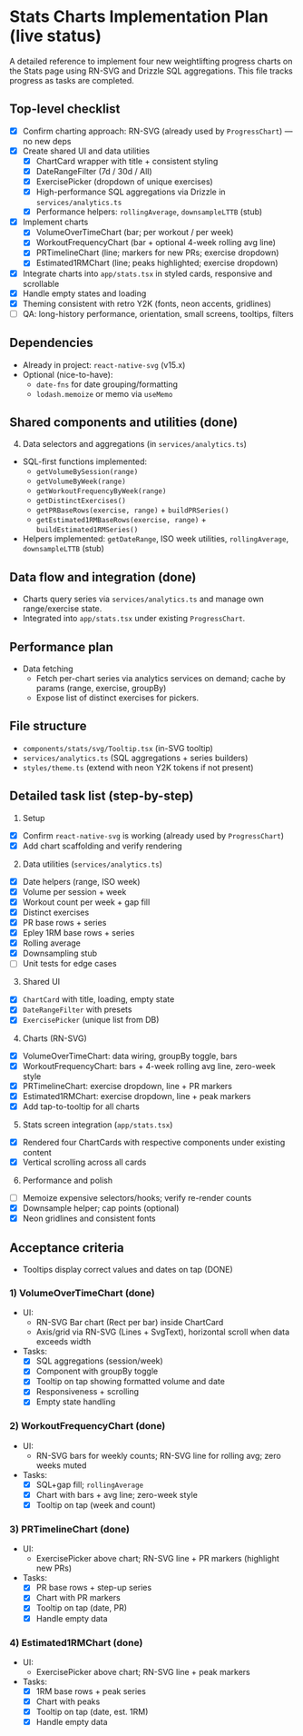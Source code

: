 # Stats Charts Implementation Plan (live status)

A detailed reference to implement four new weightlifting progress charts on the Stats page using RN-SVG and Drizzle SQL aggregations. This file tracks progress as tasks are completed.
## Top-level checklist

- [x] Confirm charting approach: RN-SVG (already used by `ProgressChart`) — no new deps
- [x] Create shared UI and data utilities
  - [x] ChartCard wrapper with title + consistent styling
  - [x] DateRangeFilter (7d / 30d / All)
  - [x] ExercisePicker (dropdown of unique exercises)
  - [x] High-performance SQL aggregations via Drizzle in `services/analytics.ts`
  - [x] Performance helpers: `rollingAverage`, `downsampleLTTB` (stub)
- [x] Implement charts
  - [x] VolumeOverTimeChart (bar; per workout / per week)
  - [x] WorkoutFrequencyChart (bar + optional 4-week rolling avg line)
  - [x] PRTimelineChart (line; markers for new PRs; exercise dropdown)
  - [x] Estimated1RMChart (line; peaks highlighted; exercise dropdown)
- [x] Integrate charts into `app/stats.tsx` in styled cards, responsive and scrollable
- [x] Handle empty states and loading
- [x] Theming consistent with retro Y2K (fonts, neon accents, gridlines)
- [ ] QA: long-history performance, orientation, small screens, tooltips, filters
## Dependencies

- Already in project: `react-native-svg` (v15.x)
- Optional (nice-to-have):
  - `date-fns` for date grouping/formatting
  - `lodash.memoize` or memo via `useMemo`
## Shared components and utilities (done)
4) Data selectors and aggregations (in `services/analytics.ts`)
- SQL-first functions implemented:
  - `getVolumeBySession(range)`
  - `getVolumeByWeek(range)`
  - `getWorkoutFrequencyByWeek(range)`
  - `getDistinctExercises()`
  - `getPRBaseRows(exercise, range)` + `buildPRSeries()`
  - `getEstimated1RMBaseRows(exercise, range)` + `buildEstimated1RMSeries()`
- Helpers implemented: `getDateRange`, ISO week utilities, `rollingAverage`, `downsampleLTTB` (stub)
## Data flow and integration (done)

- Charts query series via `services/analytics.ts` and manage own range/exercise state.
- Integrated into `app/stats.tsx` under existing `ProgressChart`.
## Performance plan

- Data fetching
  - Fetch per-chart series via analytics services on demand; cache by params (range, exercise, groupBy)
  - Expose list of distinct exercises for pickers.
## File structure
- `components/stats/svg/Tooltip.tsx` (in-SVG tooltip)
- `services/analytics.ts` (SQL aggregations + series builders)
- `styles/theme.ts` (extend with neon Y2K tokens if not present)
## Detailed task list (step-by-step)
1) Setup
- [x] Confirm `react-native-svg` is working (already used by `ProgressChart`)
- [x] Add chart scaffolding and verify rendering
2) Data utilities (`services/analytics.ts`)
- [x] Date helpers (range, ISO week)
- [x] Volume per session + week
- [x] Workout count per week + gap fill
- [x] Distinct exercises
- [x] PR base rows + series
- [x] Epley 1RM base rows + series
- [x] Rolling average
- [x] Downsampling stub
- [ ] Unit tests for edge cases
3) Shared UI
- [x] `ChartCard` with title, loading, empty state
- [x] `DateRangeFilter` with presets
- [x] `ExercisePicker` (unique list from DB)
4) Charts (RN-SVG)
- [x] VolumeOverTimeChart: data wiring, groupBy toggle, bars
- [x] WorkoutFrequencyChart: bars + 4-week rolling avg line, zero-week style
- [x] PRTimelineChart: exercise dropdown, line + PR markers
- [x] Estimated1RMChart: exercise dropdown, line + peak markers
- [x] Add tap-to-tooltip for all charts
5) Stats screen integration (`app/stats.tsx`)
- [x] Rendered four ChartCards with respective components under existing content
- [x] Vertical scrolling across all cards
6) Performance and polish
- [ ] Memoize expensive selectors/hooks; verify re-render counts
- [x] Downsample helper; cap points (optional)
- [x] Neon gridlines and consistent fonts
## Acceptance criteria
- Tooltips display correct values and dates on tap (DONE)
### 1) VolumeOverTimeChart (done)

- UI:
  - RN-SVG Bar chart (Rect per bar) inside ChartCard
  - Axis/grid via RN-SVG (Lines + SvgText), horizontal scroll when data exceeds width
- Tasks:
  - [x] SQL aggregations (session/week)
  - [x] Component with groupBy toggle
  - [x] Tooltip on tap showing formatted volume and date
  - [x] Responsiveness + scrolling
  - [x] Empty state handling

### 2) WorkoutFrequencyChart (done)

- UI:
  - RN-SVG bars for weekly counts; RN-SVG line for rolling avg; zero weeks muted
- Tasks:
  - [x] SQL+gap fill; `rollingAverage`
  - [x] Chart with bars + avg line; zero-week style
  - [x] Tooltip on tap (week and count)

### 3) PRTimelineChart (done)

- UI:
  - ExercisePicker above chart; RN-SVG line + PR markers (highlight new PRs)
- Tasks:
  - [x] PR base rows + step-up series
  - [x] Chart with PR markers
  - [x] Tooltip on tap (date, PR)
  - [x] Handle empty data

### 4) Estimated1RMChart (done)

- UI:
  - ExercisePicker above chart; RN-SVG line + peak markers
- Tasks:
  - [x] 1RM base rows + peak series
  - [x] Chart with peaks
  - [x] Tooltip on tap (date, est. 1RM)
  - [x] Handle empty data

